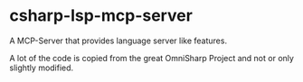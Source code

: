 # csharp-lsp-mcp-server
A MCP-Server that provides language server like features.

A lot of the code is copied from the great OmniSharp Project and not or only slightly modified.
